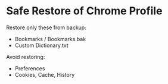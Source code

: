 # Safe Restore of Chrome Profile
Restore only these from backup:
- Bookmarks / Bookmarks.bak
- Custom Dictionary.txt

Avoid restoring:
- Preferences
- Cookies, Cache, History